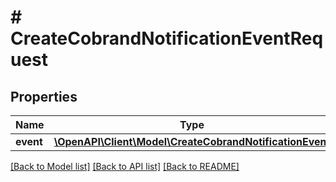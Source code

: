 # # CreateCobrandNotificationEventRequest

## Properties

Name | Type | Description | Notes
------------ | ------------- | ------------- | -------------
**event** | [**\OpenAPI\Client\Model\CreateCobrandNotificationEvent**](CreateCobrandNotificationEvent.md) |  |

[[Back to Model list]](../../README.md#models) [[Back to API list]](../../README.md#endpoints) [[Back to README]](../../README.md)

